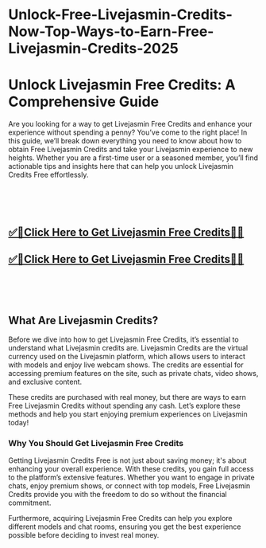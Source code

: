 # Unlock-Free-Livejasmin-Credits-Now-Top-Ways-to-Earn-Free-Livejasmin-Credits-2025

<h1>Unlock Livejasmin Free Credits: A Comprehensive Guide</h1>
Are you looking for a way to get Livejasmin Free Credits and enhance your experience without spending a penny? You’ve come to the right place! In this guide, we’ll break down everything you need to know about how to obtain Free Livejasmin Credits and take your Livejasmin experience to new heights. Whether you are a first-time user or a seasoned member, you’ll find actionable tips and insights here that can help you unlock Livejasmin Credits Free effortlessly.


<br><br><br>
**<b><h2>[✅🎯Click Here to Get Livejasmin Free Credits🎯✅](https://searchoptima.org/livejasmin-free-credits/)</h2></b>**
**<b><h2>[✅🎯Click Here to Get Livejasmin Free Credits🎯✅](https://searchoptima.org/livejasmin-free-credits/)</h2></b>**
<br><br><br>


<h2>What Are Livejasmin Credits?</h2>
Before we dive into how to get Livejasmin Free Credits, it’s essential to understand what Livejasmin credits are. Livejasmin Credits are the virtual currency used on the Livejasmin platform, which allows users to interact with models and enjoy live webcam shows. The credits are essential for accessing premium features on the site, such as private chats, video shows, and exclusive content.

These credits are purchased with real money, but there are ways to earn Free Livejasmin Credits without spending any cash. Let’s explore these methods and help you start enjoying premium experiences on Livejasmin today!

<h3>Why You Should Get Livejasmin Free Credits</h3>
Getting Livejasmin Credits Free is not just about saving money; it's about enhancing your overall experience. With these credits, you gain full access to the platform’s extensive features. Whether you want to engage in private chats, enjoy premium shows, or connect with top models, Free Livejasmin Credits provide you with the freedom to do so without the financial commitment.

Furthermore, acquiring Livejasmin Free Credits can help you explore different models and chat rooms, ensuring you get the best experience possible before deciding to invest real money.
